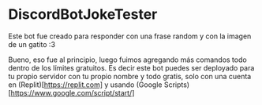 # DiscordBotJokeTester

Este bot fue creado para responder con una frase random y con la imagen de un gatito :3

Bueno, eso fue al principio, luego fuimos agregando más comandos todo dentro de los límites gratuitos. Es decir este bot puedes ser deployado para tu propio servidor con tu propio nombre y todo gratis, solo con una cuenta en (Replit)[https://replit.com] y usando (Google Scripts)[https://www.google.com/script/start/]

